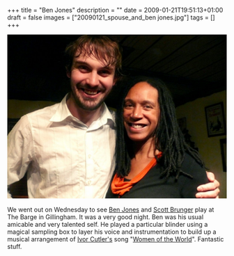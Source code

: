 +++
title = "Ben Jones"
description = ""
date = 2009-01-21T19:51:13+01:00
draft = false
images = ["20090121_spouse_and_ben jones.jpg"]
tags = []
+++

![](20090121_spouse_and_benjones.jpg "Ben Jones with M")

We went out on Wednesday to see [Ben Jones](https://en.wikipedia.org/wiki/Ben_Jones_(musician)) and [Scott Brunger](https://www.youtube.com/@bucklandhill) play at The Barge in Gillingham. It was a very good night. Ben was his usual amicable and very talented self. He played a particular blinder using a magical sampling box to layer his voice and instrumentation to build up a musical arrangement of [Ivor Cutler's](http://en.wikipedia.org/wiki/Ivor_Cutler "Wikipedia - Ivor Cutler") song "[Women of the World](http://archive.wfmu.org:5555/archive/BL/BL_Cutler,_Ivor_and_Linda_Hirst_-_Women_Of_The_World.mp3)". Fantastic stuff.